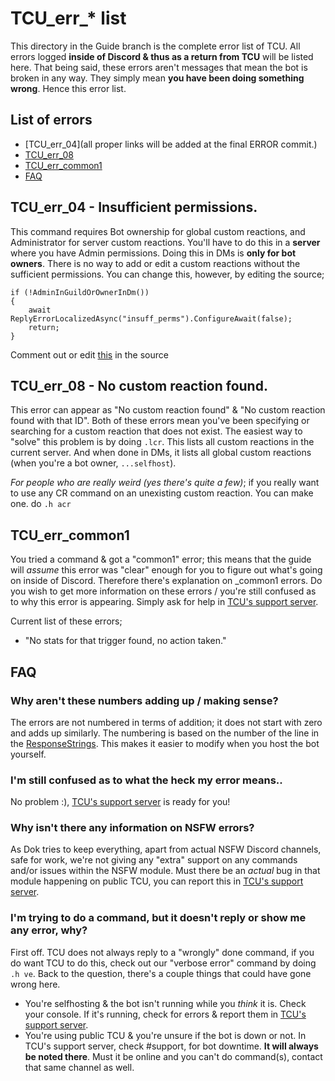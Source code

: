 # TCU_err_* list
This directory in the Guide branch is the complete error list of TCU. All errors logged **inside of Discord & thus as a return from TCU** will be listed here. That being said, these errors aren't messages that mean the bot is broken in any way. They simply mean **you have been doing something wrong**. Hence this error list.

## List of errors
* [TCU_err_04](all proper links will be added at the final ERROR commit.)
* [TCU_err_08](^)
* [TCU_err_common1](^)
* [FAQ](^)


## TCU_err_04 - Insufficient permissions.
This command requires Bot ownership for global custom reactions, and Administrator for server custom reactions.
You'll have to do this in a **server** where you have Admin permissions. Doing this in DMs is **only for bot owners**. There is no way to add or edit a custom reactions without the sufficient permissions. You can change this, however, by editing the source;  
```
if (!AdminInGuildOrOwnerInDm())
{
    await ReplyErrorLocalizedAsync("insuff_perms").ConfigureAwait(false);
    return;
}
```  
Comment out or edit [this](https://gitlab.com/Dok4440/TCUBetaBot/-/blob/develop/TCU.Core/Modules/CustomReactions/CustomReactions.cs#L38) in the source

## TCU_err_08 - No custom reaction found.
This error can appear as "No custom reaction found" & "No custom reaction found with that ID". Both of these errors mean you've been specifying or searching for a custom reaction that does not exist. The easiest way to "solve" this problem is by doing `.lcr`. This lists all custom reactions in the current server. And when done in DMs, it lists all global custom reactions (when you're a bot owner, `...selfhost`).

*For people who are really weird (yes there's quite a few)*; if you really want to use any CR command on an unexisting custom reaction. You can make one. do `.h acr`

## TCU_err_common1
You tried a command & got a "common1" error; this means that the guide will *assume* this error was "clear" enough for you to figure out what's going on inside of Discord. Therefore there's explanation on _common1 errors. Do you wish to get more information on these errors / you're still confused as to why this error is appearing. Simply ask for help in [TCU's support server](https://discord.gg/bYGcGCCRr2).   

 Current list of these errors;

- "No stats for that trigger found, no action taken."

## FAQ
### Why aren't these numbers adding up / making sense?  
The errors are not numbered in terms of addition; it does not start with zero and adds up similarly. The numbering is based on the number of the line in the [ResponseStrings](https://gitlab.com/Dok4440/TCUBetaBot/-/blob/develop/src/TCU/_strings/ResponseStrings.en-US.json). This makes it easier to modify when you host the bot yourself.

### I'm still confused as to what the heck my error means..  
No problem :), [TCU's support server](https://discord.gg/bYGcGCCRr2) is ready for you!  

### Why isn't there any information on NSFW errors?     
As Dok tries to keep everything, apart from actual NSFW Discord channels, safe for work, we're not giving any "extra" support on any commands and/or issues within the NSFW module. Must there be an *actual* bug in that module happening on public TCU, you can report this in [TCU's support server](https://discord.gg/bYGcGCCRr2).

### I'm trying to do a command, but it doesn't reply or show me any error, why?  
First off. TCU does not always reply to a "wrongly" done command, if you do want TCU to do this, check out our "verbose error" command by doing `.h ve`. Back to the question, there's a couple things that could have gone wrong here.

- You're selfhosting & the bot isn't running while you *think* it is. Check your console. If it's running, check for errors & report them in [TCU's support server](https://discord.gg/bYGcGCCRr2).
- You're using public TCU & you're unsure if the bot is down or not. In TCU's support server, check #support, for bot downtime. **It will always be noted there**. Must it be online and you can't do command(s), contact that same channel as well.


